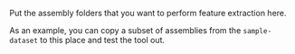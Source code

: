 Put the assembly folders that you want to perform feature extraction here.

As an example, you can copy a subset of assemblies from the `sample-dataset` to this place and test the tool out.

